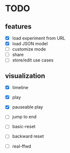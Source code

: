 # TODO

## features

- [x] load experiment from URL
- [x] load JSON model
- [ ] customize mode
- [ ] share
- [ ] store/edit use cases

## visualization

- [x] timeline
- [x] play
- [x] pauseable play
- [ ] jump to end
- [ ] basic-reset
- [ ] backward reset
- [ ] real-ffwd

